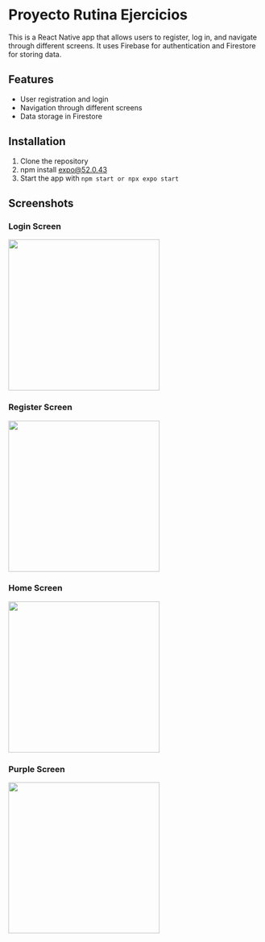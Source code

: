# Proyecto Rutina Ejercicios

This is a React Native app that allows users to register, log in, and navigate through different screens. It uses Firebase for authentication and Firestore for storing data.

## Features

- User registration and login
- Navigation through different screens
- Data storage in Firestore

## Installation

1. Clone the repository
3. npm install expo@52.0.43
4. Start the app with `npm start or npx expo start`

## Screenshots

### Login Screen

<img src="screenshots/login.png" width="300">

### Register Screen

<img src="screenshots/register.png" width="300">

### Home Screen

<img src="screenshots/home.png" width="300">

### Purple Screen

<img src="screenshots/purple.png" width="300">
